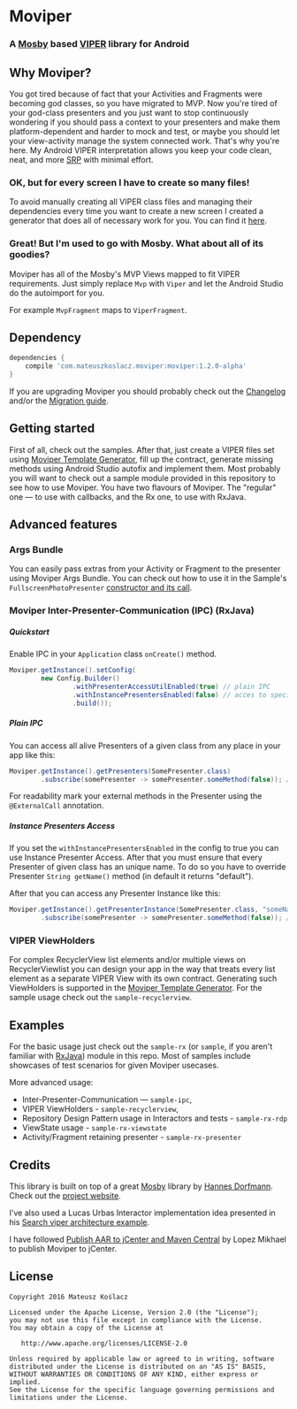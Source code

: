 # Moviper

### A [Mosby](https://github.com/sockeqwe/mosby) based [VIPER](https://www.objc.io/issues/13-architecture/viper/) library for Android

## Why Moviper?

You got tired because of fact that your Activities and Fragments were becoming god classes, so you have migrated to MVP. Now you're tired of your god-class presenters and you just want to stop continuously wondering if you should pass a context to your presenters and make them platform-dependent and harder to mock and test, or maybe you should let your view-activity manage the system connected work. That's why you're here. My Android VIPER interpretation allows you keep your code clean, neat, and more [SRP](https://en.wikipedia.org/wiki/Single_responsibility_principle) with minimal effort.

### OK, but for every screen I have to create so many files!

To avoid manually creating all VIPER class files and managing their dependencies every time you want to create a new screen I created a generator that does all of necessary work for you. You can find it [here](https://github.com/mkoslacz/MoviperTemplateGenerator).

### Great! But I'm used to go with Mosby. What about all of its goodies?

Moviper has all of the Mosby's MVP Views mapped to fit VIPER requirements. Just simply replace `Mvp` with `Viper` and let the Android Studio do the autoimport for you.

For example `MvpFragment` maps to `ViperFragment`.

## Dependency

```groovy
dependencies {
    compile 'com.mateuszkoslacz.moviper:moviper:1.2.0-alpha'
}
```

If you are upgrading Moviper you should probably check out the [Changelog](https://github.com/mkoslacz/Moviper/blob/master/CHANGELOG.md) and/or the [Migration guide](https://github.com/mkoslacz/Moviper/blob/master/MIGRATION_GUIDE.md).

## Getting started

First of all, check out the samples. After that, just create a VIPER files set using [Moviper Template Generator](https://github.com/mkoslacz/MoviperTemplateGenerator), fill up the contract, generate missing methods using Android Studio autofix
and implement them. Most probably you will want to check out a sample module provided in this repository to see how to use Moviper. You have two flavours of Moviper. The "regular" one — to use with callbacks, and the Rx one, to use with RxJava.

## Advanced features

### Args Bundle

You can easily pass extras from your Activity or Fragment to the presenter using Moviper Args Bundle. You can check out how to use it in the Sample's `FullscreenPhotoPresenter` [constructor and its call](https://github.com/mkoslacz/Moviper/blob/master/rxsample/src/main/java/com/mateuszkoslacz/moviper/rxsample/viper/presenter/FullscreenPhotoPresenter.java#L25).

### Moviper Inter-Presenter-Communication (IPC) (RxJava)

##### Quickstart

Enable IPC in your `Application` class `onCreate()` method. 
```java
Moviper.getInstance().setConfig(
        new Config.Builder()
                .withPresenterAccessUtilEnabled(true) // plain IPC
                .withInstancePresentersEnabled(false) // acces to specific presenters
                .build());
```

##### Plain IPC

You can access all alive Presenters of a given class from any place in your app like this:
```java
Moviper.getInstance().getPresenters(SomePresenter.class)
        .subscribe(somePresenter -> somePresenter.someMethod(false)); // stream of all Presenters goes here
```

For readability mark your external methods in the Presenter using the `@ExternalCall` annotation.

##### Instance Presenters Access

If you set the `withInstancePresentersEnabled` in the config to true you can use Instance Presenter Access. After that you must ensure that every Presenter of given class has an unique name. To do so you have to override Presenter `String getName()` method (in default it returns "default").

After that you can access any Presenter Instance like this:

```java
Moviper.getInstance().getPresenterInstance(SomePresenter.class, "someName")
        .subscribe(somePresenter -> somePresenter.someMethod(false)); // exactly one or zero Presenters with given name and class goes here
```

### VIPER ViewHolders

For complex RecyclerView list elements and/or multiple views on RecyclerViewlist you can design your app in the way that treats every list element as a separate VIPER View with its own contract.
Generating such ViewHolders is supported in the  [Moviper Template Generator](https://github.com/mkoslacz/MoviperTemplateGenerator).
For the sample usage check out the `sample-recyclerview`.

## Examples

For the basic usage just check out the `sample-rx` (or `sample`, if you aren't familiar with [RxJava](https://github.com/ReactiveX/RxJava)) module in this repo. Most of samples include showcases of test scenarios for given Moviper usecases.

More advanced usage:
- Inter-Presenter-Communication — `sample-ipc`,
- VIPER ViewHolders - `sample-recyclerview`,
- Repository Design Pattern usage in Interactors and tests - `sample-rx-rdp`
- ViewState usage - `sample-rx-viewstate`
- Activity/Fragment retaining presenter - `sample-rx-presenter`

## Credits

This library is built on top of a great [Mosby](https://github.com/sockeqwe/mosby) library by [Hannes Dorfmann](http://hannesdorfmann.com/). Check out the [project website](http://hannesdorfmann.com/mosby/). 

I've also used a Lucas Urbas Interactor implementation idea presented in his [Search viper architecture example](https://github.com/lurbas/Search).

I have followed [Publish AAR to jCenter and Maven Central](https://gist.github.com/lopspower/6f62fe1492726d848d6d) by Lopez Mikhael to publish Moviper to jCenter.

## License
```
Copyright 2016 Mateusz Koślacz

Licensed under the Apache License, Version 2.0 (the "License");
you may not use this file except in compliance with the License.
You may obtain a copy of the License at

   http://www.apache.org/licenses/LICENSE-2.0

Unless required by applicable law or agreed to in writing, software
distributed under the License is distributed on an "AS IS" BASIS,
WITHOUT WARRANTIES OR CONDITIONS OF ANY KIND, either express or implied.
See the License for the specific language governing permissions and
limitations under the License.
```